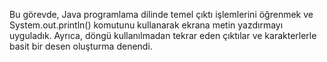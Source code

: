 Bu görevde, Java programlama dilinde temel çıktı işlemlerini öğrenmek ve System.out.println() komutunu kullanarak ekrana metin yazdırmayı uyguladık.
Ayrıca, döngü kullanılmadan tekrar eden çıktılar ve karakterlerle basit bir desen oluşturma denendi.
